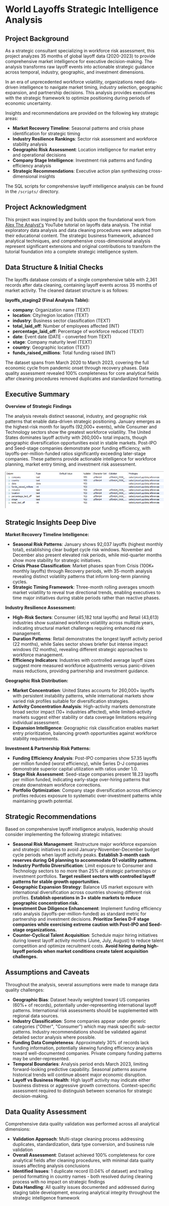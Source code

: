 # World Layoffs Strategic Intelligence Analysis

## Project Background

As a strategic consultant specializing in workforce risk assessment, this project analyzes 35 months of global layoff data (2020-2023) to provide comprehensive market intelligence for executive decision-making. The analysis transforms raw layoff events into actionable strategic guidance across temporal, industry, geographic, and investment dimensions.

In an era of unprecedented workforce volatility, organizations need data-driven intelligence to navigate market timing, industry selection, geographic expansion, and partnership decisions. This analysis provides executives with the strategic framework to optimize positioning during periods of economic uncertainty.

Insights and recommendations are provided on the following key strategic areas:

- **Market Recovery Timeline**: Seasonal patterns and crisis phase identification for strategic timing
- **Industry Resilience Rankings**: Sector risk assessment and workforce stability analysis
- **Geographic Risk Assessment**: Location intelligence for market entry and operational decisions
- **Company Stage Intelligence**: Investment risk patterns and funding efficiency analysis
- **Strategic Recommendations**: Executive action plan synthesizing cross-dimensional insights

The SQL scripts for comprehensive layoff intelligence analysis can be found in the `/scripts/` directory.

## Project Acknowledgment

This project was inspired by and builds upon the foundational work from [Alex The Analyst's](https://www.youtube.com/watch?v=QYd-RtK58VQ) YouTube tutorial on layoffs data analysis. The initial exploratory data analysis and data cleaning procedures were adapted from their educational content. The strategic business framework, advanced analytical techniques, and comprehensive cross-dimensional analysis represent significant extensions and original contributions to transform the tutorial foundation into a complete strategic intelligence system.
## Data Structure & Initial Checks

The layoffs database consists of a single comprehensive table with 2,361 records after data cleaning, containing layoff events across 35 months of market activity. The cleaned dataset structure is as follows:

**layoffs_staging2 (Final Analysis Table):**

- **company**: Organization name (TEXT)
- **location**: City/region location (TEXT)
- **industry**: Business sector classification (TEXT)
- **total_laid_off**: Number of employees affected (INT)
- **percentage_laid_off**: Percentage of workforce reduced (TEXT)
- **date**: Event date (DATE - converted from TEXT)
- **stage**: Company maturity level (TEXT)
- **country**: Geographic location (TEXT)
- **funds_raised_millions**: Total funding raised (INT)

The dataset spans from March 2020 to March 2023, covering the full economic cycle from pandemic onset through recovery phases. Data quality assessment revealed 100% completeness for core analytical fields after cleaning procedures removed duplicates and standardized formatting.

## Executive Summary

**Overview of Strategic Findings**

The analysis reveals distinct seasonal, industry, and geographic risk patterns that enable data-driven strategic positioning. January emerges as the highest-risk month for layoffs (92,000+ events), while Consumer and Technology sectors show the greatest workforce volatility. The United States dominates layoff activity with 260,000+ total impacts, though geographic diversification opportunities exist in stable markets. Post-IPO and Seed-stage companies demonstrate poor funding efficiency, with layoffs-per-million-funded ratios significantly exceeding later-stage companies. These patterns provide actionable intelligence for workforce planning, market entry timing, and investment risk assessment.

![Final Table](/images/table-structure.png)

## Strategic Insights Deep Dive

**Market Recovery Timeline Intelligence:**

- **Seasonal Risk Patterns**: January shows 92,037 layoffs (highest monthly total), establishing clear budget cycle risk windows. November and December also present elevated risk periods, while mid-quarter months show more stability for strategic initiatives.
- **Crisis Phase Classification**: Market phases span from Crisis (100K+ monthly layoffs) through Recovery periods, with 35-month analysis revealing distinct volatility patterns that inform long-term planning cycles.
- **Strategic Timing Framework**: Three-month rolling averages smooth market volatility to reveal true directional trends, enabling executives to time major initiatives during stable periods rather than reactive phases.

**Industry Resilience Assessment:**

- **High-Risk Sectors**: Consumer (45,182 total layoffs) and Retail (43,613) industries show sustained workforce volatility across multiple years, indicating structural market challenges requiring enhanced risk management.
- **Duration Patterns**: Retail demonstrates the longest layoff activity period (22 months), while Sales sector shows briefer but intense impact windows (12 months), revealing different strategic approaches to workforce management.
- **Efficiency Indicators**: Industries with controlled average layoff sizes suggest more measured workforce adjustments versus panic-driven mass reductions, providing partnership and investment guidance.

**Geographic Risk Distribution:**

- **Market Concentration**: United States accounts for 260,000+ layoffs with persistent instability patterns, while international markets show varied risk profiles suitable for diversification strategies.
- **Activity Concentration Analysis**: High-activity markets demonstrate broad sector impact (10+ industries affected), while limited-activity markets suggest either stability or data coverage limitations requiring individual assessment.
- **Expansion Intelligence**: Geographic risk classification enables market entry prioritization, balancing growth opportunities against workforce stability requirements.

**Investment & Partnership Risk Patterns:**

- **Funding Efficiency Analysis**: Post-IPO companies show 57.35 layoffs per million funded (worst efficiency), while Series D-J companies demonstrate superior capital utilization with ratios under 1.0.
- **Stage Risk Assessment**: Seed-stage companies present 18.23 layoffs per million funded, indicating early-stage over-hiring patterns that create downstream workforce corrections.
- **Portfolio Optimization**: Company stage diversification across efficiency profiles reduces exposure to systematic over-investment patterns while maintaining growth potential.

## Strategic Recommendations

Based on comprehensive layoff intelligence analysis, leadership should consider implementing the following strategic initiatives:

- **Seasonal Risk Management**: Restructure major workforce expansion and strategic initiatives to avoid January-November-December budget cycle periods when layoff activity peaks. **Establish 3-month cash reserves during Q4 planning to accommodate Q1 volatility patterns.**
- **Industry Portfolio Diversification**: Limit exposure to Consumer and Technology sectors to no more than 25% of strategic partnerships or investment portfolios. **Target resilient sectors with controlled layoff patterns for stable growth opportunities.**
- **Geographic Expansion Strategy**: Balance US market exposure with international diversification across countries showing different risk profiles. **Establish operations in 3+ stable markets to reduce geographic concentration risk.**
- **Investment Due Diligence Enhancement**: Implement funding efficiency ratio analysis (layoffs-per-million-funded) as standard metric for partnership and investment decisions. **Prioritize Series D-F stage companies while exercising extreme caution with Post-IPO and Seed-stage organizations.**
- **Counter-Cyclical Talent Acquisition**: Schedule major hiring initiatives during lowest layoff activity months (June, July, August) to reduce talent competition and optimize recruitment costs. **Avoid hiring during high-layoff periods when market conditions create talent acquisition challenges.**

## Assumptions and Caveats

Throughout the analysis, several assumptions were made to manage data quality challenges:

- **Geographic Bias**: Dataset heavily weighted toward US companies (60%+ of records), potentially under-representing international layoff patterns. International risk assessments should be supplemented with regional data sources.
- **Industry Classification**: Some companies appear under generic categories ("Other", "Consumer") which may mask specific sub-sector patterns. Industry recommendations should be validated against detailed sector analysis where possible.
- **Funding Data Completeness**: Approximately 30% of records lack funding information, potentially skewing funding efficiency analysis toward well-documented companies. Private company funding patterns may be under-represented.
- **Temporal Boundaries**: Analysis period ends March 2023, limiting forward-looking predictive capability. Seasonal patterns assume historical trends will continue absent major economic disruption.
- **Layoff vs Business Health**: High layoff activity may indicate either business distress or aggressive growth corrections. Context-specific assessment required to distinguish between scenarios for strategic decision-making.

## Data Quality Assessment

Comprehensive data quality validation was performed across all analytical dimensions:

- **Validation Approach**: Multi-stage cleaning process addressing duplicates, standardization, data type conversion, and business rule validation
- **Overall Assessment**: Dataset achieved 100% completeness for core analytical fields after cleaning procedures, with minimal data quality issues affecting analysis conclusions
- **Identified Issues**: 1 duplicate record (0.04% of dataset) and trailing period formatting in country names - both resolved during cleaning process with no impact on strategic findings
- **Data Handling**: All quality issues documented and addressed during staging table development, ensuring analytical integrity throughout the strategic intelligence framework
